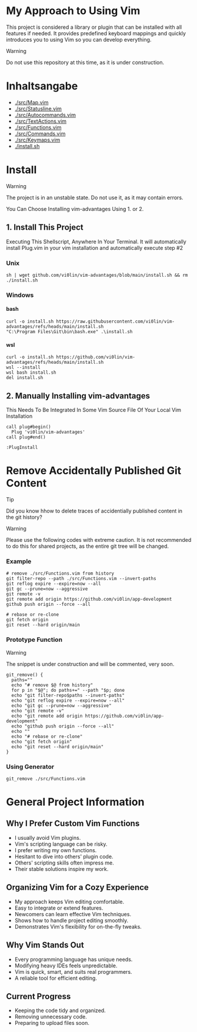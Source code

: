 # My Approach to Using Vim
This project is considered a library or plugin
that can be installed with all features if
needed. It provides predefined keyboard mappings and quickly
introduces you to using Vim so you can
develop everything.

> [!WARNING]
> Do not use this repository at this time, as it is under construction.

# Inhaltsangabe
- [./src/Map.vim](./src/Map.vim)
- [./src/Statusline.vim](./src/Statusline.vim)
- [./src/Autocommands.vim](./src/Autocommands.vim)
- [./src/TextActions.vim](./src/TextActions.vim)
- [./src/Functions.vim](./src/Functions.vim)
- [./src/Commands.vim](./src/Commands.vim)
- [./src/Keymaps.vim](./src/Keymaps.vim)
- [./install.sh](./install.sh)

# Install
> [!WARNING]
> The project is in an unstable state. Do not use it, as it may contain errors.

You Can Choose Installing vim-advantages Using 1. or 2.
## 1. Install This Project
Executing This Shellscript, Anywhere In Your Terminal. It will automatically install Plug.vim in your vim installation and automatically execute step #2
### Unix
```
sh | wget github.com/vi0lin/vim-advantages/blob/main/install.sh && rm ./install.sh
```
### Windows
#### bash
```
curl -o install.sh https://raw.githubusercontent.com/vi0lin/vim-advantages/refs/heads/main/install.sh
"C:\Program Files\Git\bin\bash.exe" .\install.sh
```
#### wsl
```
curl -o install.sh https://github.com/vi0lin/vim-advantages/refs/heads/main/install.sh
wsl --install
wsl bash install.sh
del install.sh
```

## 2. Manually Installing vim-advantages
This Needs To Be Integrated In Some Vim Source File Of Your Local Vim Installation
```
call plug#begin()
  Plug 'vi0lin/vim-advantages'
call plug#end()

:PlugInstall
```

# Remove Accidentally Published Git Content

> [!TIP]
> Did you know hhow to delete traces of accidentially published content in the git history? 

> [!WARNING]
> Please use the following codes with extreme caution. It is not recommended to do this for shared projects, as the entire git tree will be changed.

### Example
```
# remove ./src/Functions.vim from history
git filter-repo --path ./src/Functions.vim --invert-paths
git reflog expire --expire=now --all
git gc --prune=now --aggressive
git remote -v
git remote add origin https://github.com/vi0lin/app-development
github push origin --force --all

# rebase or re-clone
git fetch origin
git reset --hard origin/main
```

### Prototype Function
> [!WARNING]
> The snippet is under construction and will be commented, very soon.
```
git_remove() {
  paths=""
  echo "# remove $@ from history"
  for p in "$@"; do paths+=" --path "$p; done
  echo "git filter-repo$paths --invert-paths"
  echo "git reflog expire --expire=now --all"
  echo "git gc --prune=now --aggressive"
  echo "git remote -v"
  echo "git remote add origin https://github.com/vi0lin/app-development"
  echo "github push origin --force --all"
  echo ""
  echo "# rebase or re-clone"
  echo "git fetch origin"
  echo "git reset --hard origin/main"
}
```
### Using Generator
```
git_remove ./src/Functions.vim
```

# General Project Information
## Why I Prefer Custom Vim Functions
- I usually avoid Vim plugins.
- Vim's scripting language can be risky.
- I prefer writing my own functions.
- Hesitant to dive into others' plugin code.
- Others' scripting skills often impress me.
- Their stable solutions inspire my work.

## Organizing Vim for a Cozy Experience
- My approach keeps Vim editing comfortable.
- Easy to integrate or extend features.
- Newcomers can learn effective Vim techniques.
- Shows how to handle project editing smoothly.
- Demonstrates Vim's flexibility for on-the-fly tweaks.

## Why Vim Stands Out
- Every programming language has unique needs.
- Modifying heavy IDEs feels unpredictable.
- Vim is quick, smart, and suits real programmers.
- A reliable tool for efficient editing.

## Current Progress
- Keeping the code tidy and organized.
- Removing unnecessary code.
- Preparing to upload files soon.
